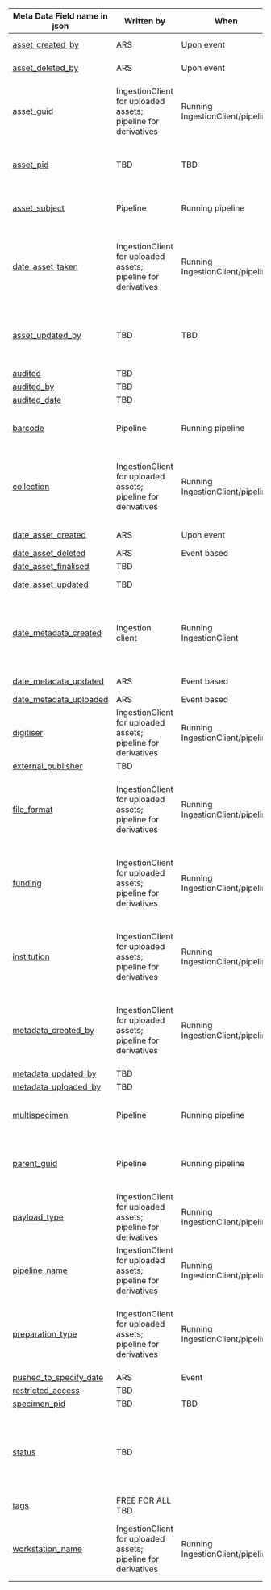 | Meta Data Field name in json   | Written by          | When          | Saved where        | When       | Relevant into      |
|--------------------------------|---------------------|---------------|--------------------|------------|--------------------|
| [asset_created_by](Metadata_field_descriptions/asset_created_by.md) | ARS | Upon event | ARS | Upon ARS call | |
| [asset_deleted_by](Metadata_field_descriptions/asset_deleted_by.md) | ARS | Upon event | ARS | Upon ARS call | |
| [asset_guid](Metadata_field_descriptions/asset_guid.md) | IngestionClient for uploaded assets; pipeline for derivatives | Running IngestionClient/pipeline | Metadata file / Integration / ARS | Upon creation / Upon integration call / Upon ARS call |
| [asset_pid](Metadata_field_descriptions/asset_pid.md) | TBD | TBD | ARS / Integration | TBD | We have not figured out what this is or how its created yet. |
| [asset_subject](Metadata_field_descriptions/asset_subject.md) | Pipeline | Running pipeline | ARS / Integration | Upon ARS call / Upon Integration call | |
| [date_asset_taken](Metadata_field_descriptions/date_asset_taken.md) | IngestionClient for uploaded assets; pipeline for derivatives | Running IngestionClient/pipeline | Metadata file / Integration / ARS | Upon creation / Upon integration creation / Upon ARS call |
| [asset_updated_by](Metadata_field_descriptions/asset_updated_by.md) | TBD | TBD | TBD | TBD | Decision needs to be made on this field. Should it be a list and if so how should it map with date_asset_updated |
| [audited](Metadata_field_descriptions/audited.md) | TBD | | | | |
| [audited_by](Metadata_field_descriptions/audited_by.md) | TBD | | | | |
| [audited_date](Metadata_field_descriptions/audited_date.md) | TBD | | | | |
| [barcode](Metadata_field_descriptions/barcode.md) | Pipeline | Running pipeline | Integration / ARS | Upon integration call / Upon ARS call | |
| [collection](Metadata_field_descriptions/collection.md) | IngestionClient for uploaded assets; pipeline for derivatives | Running IngestionClient/pipeline | Metadata file / Integration / ARS | Upon creation / Upon integration creation / Upon ARS call |
| [date_asset_created](Metadata_field_descriptions/date_asset_created.md) | ARS | Upon event | ARS | Upon ARS call | Stamp for creation with ARS |
| [date_asset_deleted](Metadata_field_descriptions/date_asset_deleted.md) | ARS | Event based | ARS | Event based | |
| [date_asset_finalised](Metadata_field_descriptions/date_asset_finalised.md) | TBD | | | | |
| [date_asset_updated](Metadata_field_descriptions/date_asset_updated.md) | TBD | | | | See asset_updated_by |
| [date_metadata_created](Metadata_field_descriptions/date_metadata_created.md) | Ingestion client | Running IngestionClient | Metadata file / Integration / ARS | Upon creation / Upon integration creation / Upon ARS call | |
| [date_metadata_updated](Metadata_field_descriptions/date_metadata_updated.md) | ARS | Event based | ARS | Event completion | |
| [date_metadata_uploaded](Metadata_field_descriptions/date_metadata_uploaded.md) | ARS | Event based | ARS | Event based | |
| [digitiser](Metadata_field_descriptions/digitiser.md) | IngestionClient for uploaded assets; pipeline for derivatives | Running IngestionClient/pipeline | Metadata file / Integration / ARS | ARS | Upon creation / Upon integration creation / Upon ARS call |
| [external_publisher](Metadata_field_descriptions/external_publisher.md) | TBD | | | | |
| [file_format](Metadata_field_descriptions/file_format.md) | IngestionClient for uploaded assets; pipeline for derivatives | Running IngestionClient/pipeline | Metadata file / Integration / ARS | Upon creation / Upon integration creation / Upon ARS call | |
| [funding](Metadata_field_descriptions/funding.md) | IngestionClient for uploaded assets; pipeline for derivatives | Running IngestionClient/pipeline | Metadata file / Integration / ARS | Upon creation / Upon integration creation / Upon ARS call | |
| [institution](Metadata_field_descriptions/institution.md) | IngestionClient for uploaded assets; pipeline for derivatives | Running IngestionClient/pipeline | Metadata file / Integration / ARS | Upon creation / Upon integration creation / Upon ARS call | |
| [metadata_created_by](Metadata_field_descriptions/metadata_created_by.md) | IngestionClient for uploaded assets; pipeline for derivatives | Running IngestionClient/pipeline | Metadata file / Integration / ARS | Upon creation / Upon integration creation / Upon ARS call | |
| [metadata_updated_by](Metadata_field_descriptions/metadata_updated_by.md) | TBD | | | | |
| [metadata_uploaded_by](Metadata_field_descriptions/metadata_uploaded_by.md) | TBD | | | | |
| [multispecimen](Metadata_field_descriptions/multispecimen.md) | Pipeline | Running pipeline | ARS / Integration | Upon ARS call / Upon integration call | |
| [parent_guid](Metadata_field_descriptions/parent_guid.md) | Pipeline | Running pipeline | Integration / ARS | Upon integration creation / Upon ARS call | |
| [payload_type](Metadata_field_descriptions/payload_type.md) | IngestionClient for uploaded assets; pipeline for derivatives | Running IngestionClient/pipeline | Metadata file | | |
| [pipeline_name](Metadata_field_descriptions/pipeline_name.md) | IngestionClient for uploaded assets; pipeline for derivatives | Running IngestionClient/pipeline | Metadata file | | |
| [preparation_type](Metadata_field_descriptions/preparation_type.md) | IngestionClient for uploaded assets; pipeline for derivatives | Running IngestionClient/pipeline | Metadata file / Integration / ARS | Upon creation / Upon integration creation / Upon ARS call | |
| [pushed_to_specify_date](Metadata_field_descriptions/pushed_to_specify_date.md) | ARS | Event | ARS | Event | |
| [restricted_access](Metadata_field_descriptions/restricted_access.md) | TBD | | | | |
| [specimen_pid](Metadata_field_descriptions/specimen_pid.md) | TBD | TBD | | | |
| [status](Metadata_field_descriptions/status.md) | TBD | | | | This is our status for the asset, should begin population with ingestion server- or be removed. We dont use this status for anythng as is. |
| [tags](Metadata_field_descriptions/tags.md) | FREE FOR ALL TBD | | | | |
| [workstation_name](Metadata_field_descriptions/workstation_name.md) | IngestionClient for uploaded assets; pipeline for derivatives | Running IngestionClient/pipeline | Metadata file / Integration / ARS | Uponcreation / Upon integration creation / Upon ARS call | |

